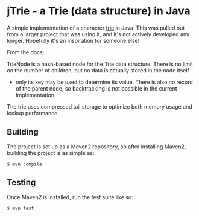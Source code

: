 jTrie - a Trie (data structure) in Java
=======================================

A simple implementation of a character [trie](http://en.wikipedia.org/wiki/Trie)
in Java. This was pulled out from a larger project that was using it, and it's
not actively developed any longer. Hopefully it's an inspiration for someone
else!

From the docs:

TrieNode is a hash-based node for the Trie data structure. There is no limit
on the number of children, but no data is actually stored in the node itself
- only its key may be used to determine its value. There is also no record of
the parent node, so backtracking is not possible in the current
implementation.

The trie uses compressed tail storage to optimize both memory usage and
lookup performance.

## Building

The project is set up as a Maven2 repository, so after installing Maven2,
building the project is as simple as:

    $ mvn compile

## Testing

Once Maven2 is installed, run the test suite like so:

    $ mvn test
